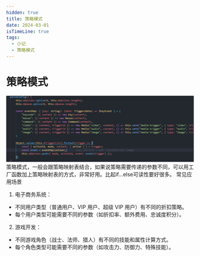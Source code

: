 ```yaml
---
hidden: true
title: 策略模式
date: 2024-03-01
isTimeLine: true
tags:
  - 小记
  - 策略模式
---
```


# 策略模式

![Alt text](./assets/image.png)
策略模式，一般会跟策略映射表结合，如果说策略需要传递的参数不同，可以用工厂函数加上策略映射表的方式，非常好用。比起if...else可读性要好很多。
常见应用场景

1. 电子商务系统：

- 不同用户类型（普通用户、VIP 用户、超级 VIP 用户）有不同的折扣策略。
- 每个用户类型可能需要不同的参数（如折扣率、额外费用、忠诚度积分）。

2. 游戏开发：

- 不同游戏角色（战士、法师、猎人）有不同的技能和属性计算方式。
- 每个角色类型可能需要不同的参数（如攻击力、防御力、特殊技能）。
